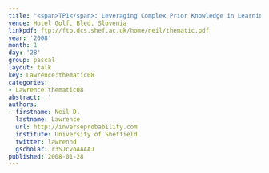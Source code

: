 ```yaml
---
title: "<span>TP1</span>: Leveraging Complex Prior Knowledge in Learning"
venue: Hotel Golf, Bled, Slovenia
linkpdf: ftp://ftp.dcs.shef.ac.uk/home/neil/thematic.pdf
year: '2008'
month: 1
day: '28'
group: pascal
layout: talk
key: Lawrence:thematic08
categories:
- Lawrence:thematic08
abstract: ''
authors:
- firstname: Neil D.
  lastname: Lawrence
  url: http://inverseprobability.com
  institute: University of Sheffield
  twitter: lawrennd
  gscholar: r3SJcvoAAAAJ
published: 2008-01-28
---
```

